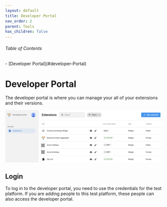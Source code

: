 ```yaml
---
layout: default
title: Developer Portal
nav_order: 2
parent: Tools
has_children: false
---
```


<h6>Table of Contents</h6>
-   [Developer Portal](#developer-Portal)

# Developer Portal

The developer portal is where you can manage your all of your extensions and their versions.

![Developer Portal](dev-portal.png)


## Login

To log in to the developer portal, you need to use the credentials for the test platform. If you are adding people to this test platform, these people can also access the developer portal.
